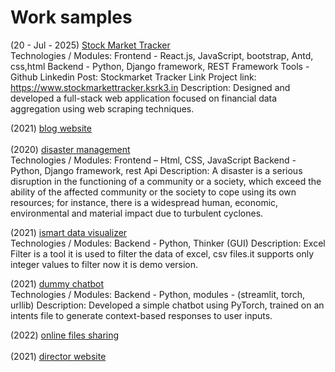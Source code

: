 # Work samples
(20 - Jul - 2025)  [Stock Market Tracker](https://github.com/kvvsatyaravi/stockmarketTracker) <br> 
Technologies / Modules:
       Frontend - React.js, JavaScript, bootstrap, Antd, css,html
       Backend - Python, Django framework, REST Framework
       Tools - Github
Linkedin Post: Stockmarket Tracker Link
Project link: https://www.stockmarkettracker.ksrk3.in
Description:
       Designed and developed a full-stack web application focused on financial data aggregation using web
       scraping techniques.
 <br>
 
(2021) [blog website](fri3ndzz.md)<br><br> 
(2020) [disaster management](disastermanagement.md)<br>
Technologies / Modules:
        Frontend – Html, CSS, JavaScript
        Backend - Python, Django framework, rest Api
Description:
        A disaster is a serious disruption in the functioning of a community or a society, which exceed the ability of the
        affected community or the society to cope using its own resources; for instance, there is a widespread human,
        economic, environmental and material impact due to turbulent cyclones.
<br>  

(2021) [ismart data visualizer](ismartdatavisualizer.md)<Br>
Technologies / Modules:
       Backend - Python, Thinker (GUI)
Description:
       Excel Filter is a tool it is used to filter the data of excel, csv files.it supports only integer values to filter now it is
       demo version.
<br> 

(2021) [dummy chatbot](dummychatbot.md)<br>
Technologies / Modules:
        Backend - Python, modules - (streamlit, torch, urllib)
Description:
       Developed a simple chatbot using PyTorch, trained on an intents file to generate context-based responses to
       user inputs.
<br> 

(2022) [online files sharing](filesshare.md)<br> <br> 
(2021) [director website](director.md) 
